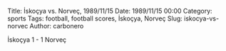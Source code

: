 Title: İskoçya vs. Norveç, 1989/11/15
Date: 1989/11/15 00:00
Category: sports
Tags: football, football scores, İskoçya, Norveç
Slug: iskocya-vs-norvec
Author: carbonero


İskoçya 1 - 1 Norveç
